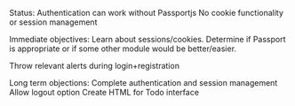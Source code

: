 Status:
Authentication can work without Passportjs
No cookie functionality or session management

Immediate objectives:
Learn about sessions/cookies.  Determine if Passport is appropriate or if some other module would be better/easier.

Throw relevant alerts during login+registration

Long term objections:
Complete authentication and session management
Allow logout option
Create HTML for Todo interface

